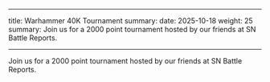 
---
title: Warhammer 40K Tournament
summary: 
date: 2025-10-18
weight: 25
summary: Join us for a 2000 point tournament hosted by our friends at SN Battle Reports.

---
Join us for a 2000 point tournament hosted by our friends at SN Battle Reports.